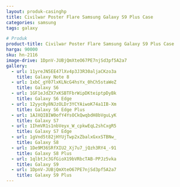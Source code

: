 ```yaml
---
layout: produk-casinghp
title: Civilwar Poster Flare Samsung Galaxy S9 Plus Case
categories: samsung
tags: galaxy

# Produk
product-title: Civilwar Poster Flare Samsung Galaxy S9 Plus Case
harga: 90000
sku: hn-2116
image-drive: 1DpnV-JUBjQmXteO67PE7njSd3pf5A2a7
gallery:
  - url: 11yreJN5EE47lXv4p3J3R30aljaCKzo3a
    title: Galaxy Note 8
  - url: 1xbC_gY07lxKLNcG4hsYx_0hCh5staWeZ
    title: Galaxy S6
  - url: 1GF1eJdZX7xKSBTFbrWipDKteiptpDyBk
    title: Galaxy S6 Edge
  - url: 12yyc0y8NJzOLDr3YCYAiwoK74a1IB-Xm
    title: Galaxy S6 Edge Plus
  - url: 1AJXQIBIW0ofY4YsOCkQwqbdH8bVguLyK
    title: Galaxy S7
  - url: 1IhmVR1s1nbVeyx_W_cpkwEqL2shCxgR5
    title: Galaxy S7 Edge
  - url: 1gVnd5t82jHYUjTwp2xZbalxGxxSTBNw_
    title: Galaxy S8
  - url: 1De9M36SRfXIU2_Xj7u7_jQzh3RY4_-91
    title: Galaxy S8 Plus
  - url: 1qlbtJc3GfGioX19bVRbcTAB-PPJz5vka
    title: Galaxy S9
  - url: 1DpnV-JUBjQmXteO67PE7njSd3pf5A2a7
    title: Galaxy S9 Plus
---
```

